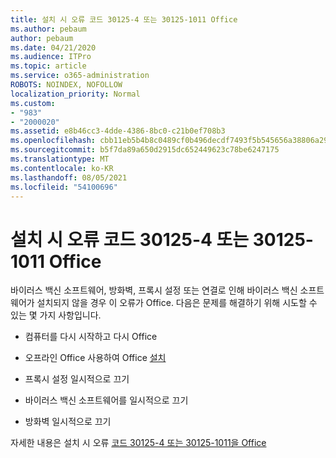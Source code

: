 ```yaml
---
title: 설치 시 오류 코드 30125-4 또는 30125-1011 Office
ms.author: pebaum
author: pebaum
ms.date: 04/21/2020
ms.audience: ITPro
ms.topic: article
ms.service: o365-administration
ROBOTS: NOINDEX, NOFOLLOW
localization_priority: Normal
ms.custom:
- "983"
- "2000020"
ms.assetid: e8b46cc3-4dde-4386-8bc0-c21b0ef708b3
ms.openlocfilehash: cbb11eb5b4b8c0489cf0b496decdf7493f5b545656a38806a29a0a252903e000
ms.sourcegitcommit: b5f7da89a650d2915dc652449623c78be6247175
ms.translationtype: MT
ms.contentlocale: ko-KR
ms.lasthandoff: 08/05/2021
ms.locfileid: "54100696"
---
```

# <a name="error-code-30125-4-or-30125-1011-when-installing-office"></a>설치 시 오류 코드 30125-4 또는 30125-1011 Office

바이러스 백신 소프트웨어, 방화벽, 프록시 설정 또는 연결로 인해 바이러스 백신 소프트웨어가 설치되지 않을 경우 이 오류가 Office. 다음은 문제를 해결하기 위해 시도할 수 있는 몇 가지 사항입니다.
  
- 컴퓨터를 다시 시작하고 다시 Office

- 오프라인 Office 사용하여 Office [설치](https://support.office.com/article/f0a85fe7-118f-41cb-a791-d59cef96ad1c?wt.mc_id=Alchemy_ClientDIA)

- 프록시 설정 일시적으로 끄기

- 바이러스 백신 소프트웨어를 일시적으로 끄기

- 방화벽 일시적으로 끄기

자세한 내용은 설치 시 오류 [코드 30125-4 또는 30125-1011을 Office](https://support.office.com/article/7bfabec6-76be-4cde-880e-819a9c569612?wt.mc_id=Alchemy_ClientDIA)
  